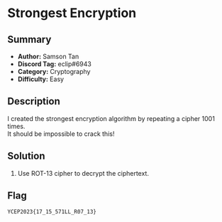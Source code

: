 Strongest Encryption
===

## Summary
* **Author:** Samson Tan
* **Discord Tag:** eclip#6943
* **Category:** Cryptography
* **Difficulty:** Easy

## Description
I created the strongest encryption algorithm by repeating a cipher 1001 times.<br>
It should be impossible to crack this!

## Solution
1. Use ROT-13 cipher to decrypt the ciphertext.

## Flag
```
YCEP2023{17_15_571LL_R07_13}
```
